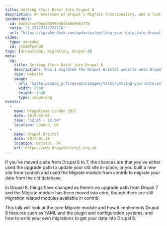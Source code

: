```yaml
---
title: Getting (Your Data) Into Drupal 8
description: An overview of Drupal’s Migrate functionality, and a look at how to write your own migrations.
speakerdeck:
  id: 63e5dfce996e46699e304d50e896477b
  ratio: "1.77777777777778"
  url: "https://speakerdeck.com/opdavies/getting-your-data-into-drupal-8-drupal_bristol"
video:
  type: youtube
  id: jtmARTuYhp8
tags: [drupalcamp, migration, drupal-8]
meta:
  og:
    title: Getting (Your Data) into Drupal 8
    description: "How I migrated the Drupal Bristol website onto Drupal 8."
    type: website
    image:
      url: '%site.assets_url%/assets/images/talks/getting-your-data-into-drupal-8.png'
      width: 2560
      height: 1440
      type: image/png
events:
  -
    name: DrupalCamp London 2017
    date: 2017-03-04
    time: "12:05 - 12:50"
    location: London, UK
  -
    name: Drupal Bristol
    date: 2017-01-18
    location: Bristol, UK
    url: https://www.drupalbristol.org.uk
---
```


If you’ve moved a site from Drupal 6 to 7, the chances are that you’ve either used the upgrade path to update your old site in-place, or you built a new site from scratch and used the Migrate module from contrib to migrate your data from the old database.

In Drupal 8, things have changed as there’s no upgrade path from Drupal 7 and the Migrate module has been moved into core, though there are still migration related modules available in contrib.

This talk will look at the core Migrate module and how it implements Drupal 8 features such as YAML and the plugin and configuration systems, and how to write your own migrations to get your data into Drupal 8.
